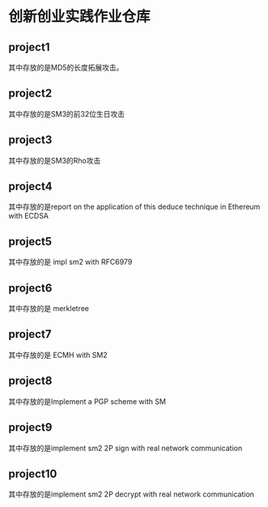 # 创新创业实践作业仓库

## project1
其中存放的是MD5的长度拓展攻击。
## project2
其中存放的是SM3的前32位生日攻击
## project3
其中存放的是SM3的Rho攻击
## project4
其中存放的是report on the application of this deduce technique in Ethereum with ECDSA
## project5
其中存放的是 impl sm2 with RFC6979
## project6
其中存放的是 merkletree
## project7
其中存放的是 ECMH with SM2
## project8
其中存放的是Implement a PGP scheme with SM
## project9
其中存放的是implement sm2 2P sign with real network communication
## project10
其中存放的是implement sm2 2P decrypt with real network communication
